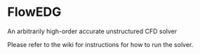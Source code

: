 # FlowEDG
An arbitrarily high-order accurate unstructured CFD solver

Please refer to the wiki for instructions for how to run the solver.
